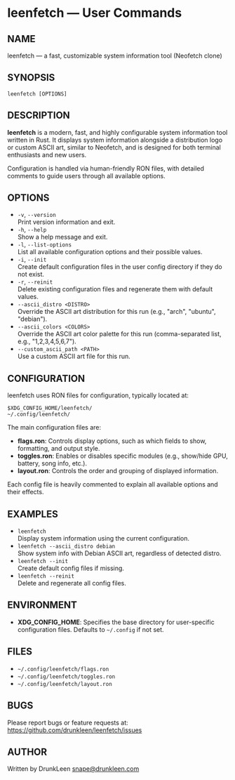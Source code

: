 # leenfetch — User Commands

## NAME
leenfetch — a fast, customizable system information tool (Neofetch clone)

## SYNOPSIS
```
leenfetch [OPTIONS]
```

## DESCRIPTION
**leenfetch** is a modern, fast, and highly configurable system information tool written in Rust. It displays system information alongside a distribution logo or custom ASCII art, similar to Neofetch, and is designed for both terminal enthusiasts and new users.

Configuration is handled via human-friendly RON files, with detailed comments to guide users through all available options.

## OPTIONS
- `-v`, `--version`  
  Print version information and exit.
- `-h`, `--help`  
  Show a help message and exit.
- `-l`, `--list-options`  
  List all available configuration options and their possible values.
- `-i`, `--init`  
  Create default configuration files in the user config directory if they do not exist.
- `-r`, `--reinit`  
  Delete existing configuration files and regenerate them with default values.
- `--ascii_distro <DISTRO>`  
  Override the ASCII art distribution for this run (e.g., "arch", "ubuntu", "debian").
- `--ascii_colors <COLORS>`  
  Override the ASCII art color palette for this run (comma-separated list, e.g., "1,2,3,4,5,6,7").
- `--custom_ascii_path <PATH>`  
  Use a custom ASCII art file for this run.

## CONFIGURATION
leenfetch uses RON files for configuration, typically located at:
```
$XDG_CONFIG_HOME/leenfetch/
~/.config/leenfetch/
```

The main configuration files are:
- **flags.ron**: Controls display options, such as which fields to show, formatting, and output style.
- **toggles.ron**: Enables or disables specific modules (e.g., show/hide GPU, battery, song info, etc.).
- **layout.ron**: Controls the order and grouping of displayed information.

Each config file is heavily commented to explain all available options and their effects.

## EXAMPLES
- `leenfetch`  
  Display system information using the current configuration.
- `leenfetch --ascii_distro debian`  
  Show system info with Debian ASCII art, regardless of detected distro.
- `leenfetch --init`  
  Create default config files if missing.
- `leenfetch --reinit`  
  Delete and regenerate all config files.

## ENVIRONMENT
- **XDG_CONFIG_HOME**: Specifies the base directory for user-specific configuration files. Defaults to `~/.config` if not set.

## FILES
- `~/.config/leenfetch/flags.ron`
- `~/.config/leenfetch/toggles.ron`
- `~/.config/leenfetch/layout.ron`

## BUGS
Please report bugs or feature requests at:  
https://github.com/drunkleen/leenfetch/issues

## AUTHOR
Written by DrunkLeen <snape@drunkleen.com>
